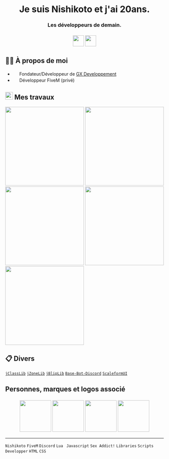 <h1 align="center">Je suis Nishikoto et j'ai 20ans.</h1>
<h3 align="center">Les développeurs de demain.</h3>
<h3 align="center"><img src="https://icon-library.com/images/france-icon/france-icon-15.jpg"/ width="35"> <img src="https://icon-library.com/images/ru-russia-flag-icon.png"/ width="35"></h3> 

## 👦🏼 À propos de moi
- <img src="https://media.discordapp.net/attachments/1083000226748567603/1183500513178832896/logo_png.png?ex=65888fbe&is=65761abe&hm=0ebae692b8418e7fd64886fc4dd0d410297a678237a7463ab340d70c63065b57&=&format=webp&quality=lossless&width=281&height=281" width="17"> Fondateur/Développeur de [GX Developpement](https://discord.gg/a2FDvAra4Z)
- <img src="https://img.icons8.com/?size=512&id=gdOksUo2UvLH&format=png" width="17"> Développeur FiveM (privé)

## <img src="https://cdn-icons-png.flaticon.com/512/4725/4725095.png" width="24"> Mes travaux
<a href="https://github.com/Nishikoto/histeria"><img src="https://i.imgur.com/hfF6eXe.png" width="250"></a> <a href="https://github.com/Nishikoto/lib-r6"><img src="https://i.imgur.com/mkQCEyS.png" width="250"></a> <a href="https://github.com/Nishikoto/emoji-lib"><img src="https://i.imgur.com/DTrZnoZ.png" width="250"></a> <a href="https://github.com/Nishikoto/nSupermarket"><img src="https://i.imgur.com/cbh3iAS.png" width="250"></a> <a href="https://github.com/Nishikoto/nBurgerShot"><img src="https://i.imgur.com/0MhLVlo.png" width="250"></a> 

## 📋 Divers
<a href="https://github.com/JustGodWork/jClassLib" class="button">```jClassLib```</a> <a href="https://github.com/JustGodWork/jZoneLib" class="button">```jZoneLib```</a> <a href="https://github.com/JustGodWork/jBlipLib" class="button">```jBlipLib```</a> <a href="https://github.com/EvanAddDev/Base-Bot-Discord" class="button">```Base-Bot-Discord```</a> <a href="https://github.com/manups4e/ScaleformUI" class="button">```ScaleformUI```</a>

## Personnes, marques et logos associé
<h3 align="center"><a href="#"><img src="https://media.discordapp.net/attachments/1129679497013231716/1134569078556729474/logo-def-sf-blue.png"/ width="100"></a> <a href="https://discord.gg/a2FDvAra4Z"><img src="https://media.discordapp.net/attachments/1121903702710685748/1122284020743553264/logo-v3-sf-blue.png"/ width="100"></a> <a href="https://github.com/JustGodWork"><img src="https://avatars.githubusercontent.com/u/85418813?v=4"/ width="100"></a> <a href="https://github.com/EvanAddDev"><img src="https://avatars.githubusercontent.com/u/127199166?v=4"/ width="100"></a></h3>

---
`Nishikoto` `FiveM` `Discord` `Lua` `
Javascript` `Sex Addict!` `Libraries` `Scripts` `Developper` `HTML` `CSS`

